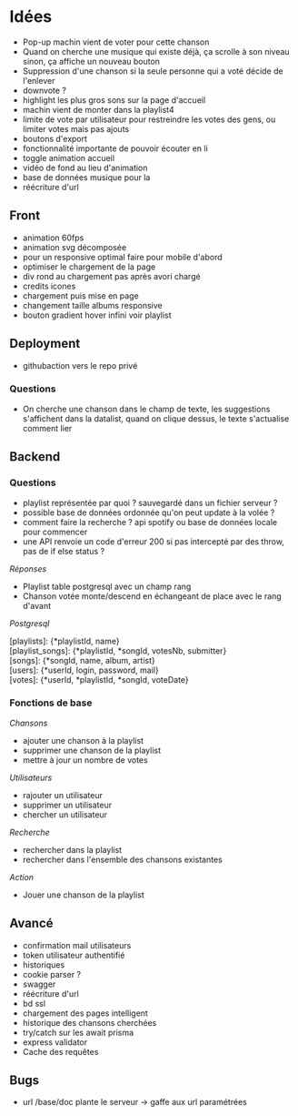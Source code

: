 # Idées

- Pop-up machin vient de voter pour cette chanson
- Quand on cherche une musique qui existe déjà, ça scrolle à son niveau sinon, ça affiche un nouveau bouton
- Suppression d'une chanson si la seule personne qui a voté décide de l'enlever
- downvote ?
- highlight les plus gros sons sur la page d'accueil
- machin vient de monter dans la playlist4
- limite de vote par utilisateur pour restreindre les votes des gens, ou limiter votes mais pas ajouts
- boutons d'export
- fonctionnalité importante de pouvoir écouter en li
- toggle animation accueil
- vidéo de fond au lieu d'animation
- base de données musique pour la <recherche>
- réécriture d'url

## Front
- animation 60fps
- animation svg décomposée
- pour un responsive optimal faire pour mobile d'abord
- optimiser le chargement de la page
- div rond au chargement pas après avori chargé
- credits icones
- chargement puis mise en page
- changement taille albums responsive
- bouton gradient hover infini voir playlist

## Deployment
- githubaction vers le repo privé

### Questions
- On cherche une chanson dans le champ de texte, les suggestions
s'affichent dans la datalist, quand on clique dessus, le texte s'actualise
comment lier 

## Backend
### Questions
- playlist représentée par quoi ? sauvegardé dans un fichier serveur ?
- possible base de données ordonnée qu'on peut update à la volée ?
- comment faire la recherche ? api spotify ou base de données locale pour commencer
- une API renvoie un code d'erreur 200 si pas intercepté par des throw, pas de if else status ?

*Réponses*
- Playlist table postgresql avec un champ rang
- Chanson votée monte/descend en échangeant de place avec le rang d'avant

*Postgresql*

[playlists]: {*playlistId, name} \
[playlist_songs]: {*playlistId, *songId, votesNb, submitter} \
[songs]: {*songId, name, album, artist} \
[users]: {*userId, login, password, mail} \
[votes]: {*userId, *playlistId, *songId, voteDate}

### Fonctions de base
*Chansons*
- ajouter une chanson à la playlist
- supprimer une chanson de la playlist
- mettre à jour un nombre de votes

*Utilisateurs*
- rajouter un utilisateur
- supprimer un utilisateur
- chercher un utilisateur

*Recherche*
- rechercher dans la playlist
- rechercher dans l'ensemble des chansons existantes

*Action*
- Jouer une chanson de la playlist


## Avancé
- confirmation mail utilisateurs
- token utilisateur authentifié
- historiques
- cookie parser ?
- swagger
- réécriture d'url
- bd ssl
- chargement des pages intelligent
- historique des chansons cherchées
- try/catch sur les await prisma
- express validator
- Cache des requêtes

## Bugs
- url /base/doc plante le serveur -> gaffe aux url paramétrées